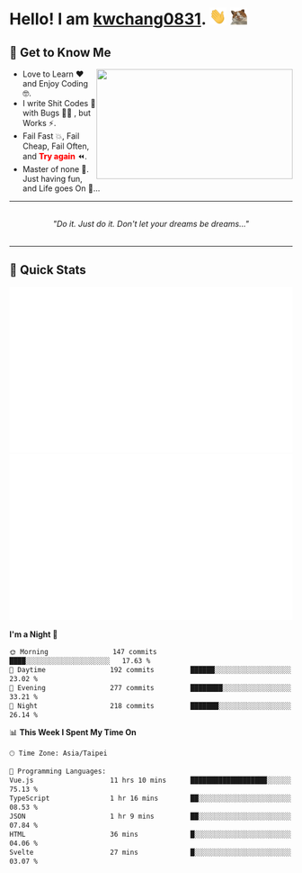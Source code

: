 <h1> <span>Hello! I am <a href="https://github.com/kwchang0831">kwchang0831</a>.</span> <img src="./assets/hi.gif" width="30px" height="30px">  <img src="./assets/cool-cat.gif" height="30px"></h1>
</h1>

## 🎉 Get to Know Me

<a href="#"><img align="right" src="https://media.tenor.com/S5qCffxIFdUAAAAC/the-muppet-kermit-the-frog.gif" width="349" height="195" /></a>

- Love to Learn ❤️ and Enjoy Coding 🤓.
- I write Shit Codes 💩 with Bugs 🐛🐛 , but Works ⚡️.
- Fail Fast 💥, Fail Cheap, Fail Often, and <span style="color:red;font-weight:800;">Try again</span> ⏪️.
- Master of none 🤪. Just having fun, and Life goes On 🌱...

<hr/>
<br/>
<div align="center">
<i>"Do it. Just do it. Don't let your dreams be dreams..." </i>
</div>
<br/>
<hr/>

## 🙈 Quick Stats

![overview](https://raw.githubusercontent.com/kwchang0831/kwchang0831/output/generated/overview.svg)
![languages](https://raw.githubusercontent.com/kwchang0831/kwchang0831/output/generated/languages.svg)

<!--START_SECTION:waka-->
**I'm a Night 🦉** 

```text
🌞 Morning                147 commits         ████░░░░░░░░░░░░░░░░░░░░░   17.63 % 
🌆 Daytime                192 commits         ██████░░░░░░░░░░░░░░░░░░░   23.02 % 
🌃 Evening                277 commits         ████████░░░░░░░░░░░░░░░░░   33.21 % 
🌙 Night                  218 commits         ███████░░░░░░░░░░░░░░░░░░   26.14 % 
```


📊 **This Week I Spent My Time On** 

```text
🕑︎ Time Zone: Asia/Taipei

💬 Programming Languages: 
Vue.js                   11 hrs 10 mins      ███████████████████░░░░░░   75.13 % 
TypeScript               1 hr 16 mins        ██░░░░░░░░░░░░░░░░░░░░░░░   08.53 % 
JSON                     1 hr 9 mins         ██░░░░░░░░░░░░░░░░░░░░░░░   07.84 % 
HTML                     36 mins             █░░░░░░░░░░░░░░░░░░░░░░░░   04.06 % 
Svelte                   27 mins             █░░░░░░░░░░░░░░░░░░░░░░░░   03.07 % 
```


<!--END_SECTION:waka-->
